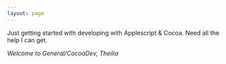 ```yaml
---
layout: page
---
```




Just getting started with developing with Applescript & Cocoa.  Need all the help I can get.

*Welcome to General/CocoaDev, Theilia*